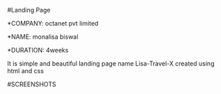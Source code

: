 #Landing Page

*COMPANY: octanet pvt limited

*NAME: monalisa biswal

*DURATION: 4weeks

It is simple and beautiful landing page  name Lisa-Travel-X created using html and css

#SCREENSHOTS
